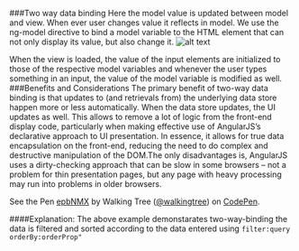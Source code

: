 ###Two way data binding
Here the model value is updated between model and view. When ever user changes value it reflects in model.
We use the ng-model directive to bind a model variable to the HTML element that can not only display its value, but also change it.
![alt text](https://docs.angularjs.org/img/Two_Way_Data_Binding.png "MVC")

When the view is loaded, the value of the input elements are initialized to those of the respective model variables and whenever the user types something in an input, the value of the model variable is modified as well.
###Benefits and Considerations
The primary benefit of two-way data binding is that updates to (and retrievals from) the underlying data store happen more or less automatically. When the data store updates, the UI updates as well. This allows to remove a lot of logic from the front-end display code, particularly when making effective use of AngularJS’s declarative approach to UI presentation. In essence, it allows for true data encapsulation on the front-end, reducing the need to do complex and destructive manipulation of the DOM.The only disadvantages is, AngularJS uses a dirty-checking approach that can be slow in some browsers – not a problem for thin presentation pages, but any page with heavy processing may run into problems in older browsers.

<p data-height="268" data-theme-id="0" data-slug-hash="epbNMX" data-default-tab="result" data-user="walkingtree" class='codepen'>See the Pen <a href='http://codepen.io/walkingtree/pen/epbNMX/'>epbNMX</a> by Walking Tree (<a href='http://codepen.io/walkingtree'>@walkingtree</a>) on <a href='http://codepen.io'>CodePen</a>.</p>
<script async src="//assets.codepen.io/assets/embed/ei.js"></script>

####Explanation:
The above example demonstarates two-way-binding the data is filtered and sorted according to the data entered using ```filter:query```  ```orderBy:orderProp"```


